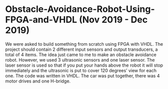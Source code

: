 # Obstacle-Avoidance-Robot-Using-FPGA-and-VHDL (Nov 2019 - Dec 2019)
We were asked to build something from scratch using FPGA with VHDL. The project should contain 2 different input sensors and output transducers, a total of 4 items. The idea just came to me to make an obstacle avoidance robot. However, we used 3 ultrasonic sensors and one laser sensor. The laser sensor is used so that if you put your hands above the robot it will stop immediately and the ultrasonic is put to cover 120 degrees’ view for each one. The code was written in VHDL. The car was put together, there was 4 motor drives and one H-bridge.
